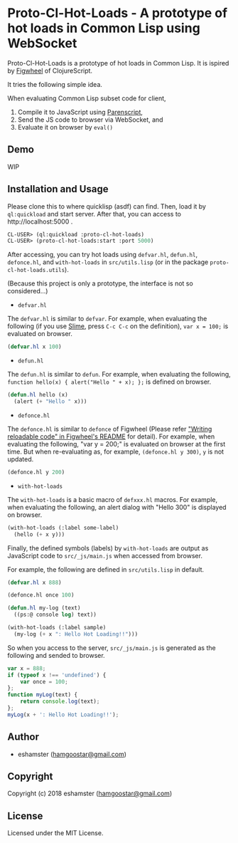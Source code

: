 # Proto-Cl-Hot-Loads - A prototype of hot loads in Common Lisp using WebSocket

Proto-Cl-Hot-Loads is a prototype of hot loads in Common Lisp. It is ispired by [Figwheel](https://github.com/bhauman/lein-figwheel) of ClojureScript.

It tries the following simple idea.

When evaluating Common Lisp subset code for client,

1. Compile it to JavaScript using [Parenscript](https://common-lisp.net/project/parenscript/),
2. Send the JS code to browser via WebSocket, and
3. Evaluate it on browser by `eval()`

## Demo

WIP

## Installation and Usage

Please clone this to where quicklisp (asdf) can find. Then, load it by `ql:quickload` and start server. After that, you can access to http://localhost:5000 .

```lisp
CL-USER> (ql:quickload :proto-cl-hot-loads)
CL-USER> (proto-cl-hot-loads:start :port 5000)
```

After accessing, you can try hot loads using `defvar.hl`, `defun.hl`, `defonce.hl`, and `with-hot-loads` in `src/utils.lisp` (or in the package `proto-cl-hot-loads.utils`).

(Because this project is only a prototype, the interface is not so considered...)

- `defvar.hl`

The `defvar.hl` is similar to `defvar`. For example, when evaluating the following (if you use [Slime](https://github.com/slime/slime), press `C-c C-c` on the definition), `var x = 100;` is evaluated on browser.

```lisp
(defvar.hl x 100)
```

- `defun.hl`

The `defun.hl` is similar to `defun`. For example, when evaluating the following, `function hello(x) { alert("Hello " + x); };` is defined on browser.

```lisp
(defun.hl hello (x)
  (alert (+ "Hello " x)))
```

- `defonce.hl`

The `defonce.hl` is similar to `defonce` of Figwheel (Please refer ["Writing reloadable code" in Figwheel's README](https://github.com/bhauman/lein-figwheel#writing-reloadable-code) for detail). For example, when evaluating the following, "var y = 200;" is evaluated on browser at the first time. But when re-evaluating as, for example, `(defonce.hl y 300)`, `y` is not updated.

```lisp
(defonce.hl y 200)
```

- `with-hot-loads`

The `with-hot-loads` is a basic macro of `defxxx.hl` macros. For example, when evaluating the following, an alert dialog with "Hello 300" is displayed on browser.

```lisp
(with-hot-loads (:label some-label)
  (hello (+ x y)))
```

Finally, the defined symbols (labels) by `with-hot-loads` are output as JavaScript code to `src/_js/main.js` when accessed from browser. 

For example, the following are defined in `src/utils.lisp` in default.

```lisp
(defvar.hl x 888)

(defonce.hl once 100)

(defun.hl my-log (text)
  ((ps:@ console log) text))

(with-hot-loads (:label sample)
  (my-log (+ x ": Hello Hot Loading!!")))
```

So when you access to the server, `src/_js/main.js` is generated as the following and sended to browser.

```javascript
var x = 888;
if (typeof x !== 'undefined') {
    var once = 100;
};
function myLog(text) {
    return console.log(text);
};
myLog(x + ': Hello Hot Loading!!');
```

## Author

* eshamster (hamgoostar@gmail.com)

## Copyright

Copyright (c) 2018 eshamster (hamgoostar@gmail.com)

## License

Licensed under the MIT License.
